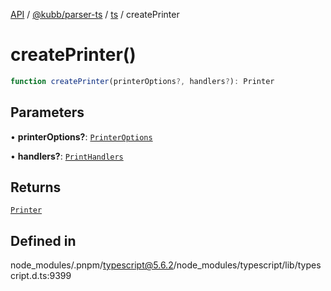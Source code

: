 [API](../../../../../packages.md) / [@kubb/parser-ts](../../../index.md) / [ts](../index.md) / createPrinter

# createPrinter()

```ts
function createPrinter(printerOptions?, handlers?): Printer
```

## Parameters

• **printerOptions?**: [`PrinterOptions`](../interfaces/PrinterOptions.md)

• **handlers?**: [`PrintHandlers`](../interfaces/PrintHandlers.md)

## Returns

[`Printer`](../interfaces/Printer.md)

## Defined in

node\_modules/.pnpm/typescript@5.6.2/node\_modules/typescript/lib/typescript.d.ts:9399
